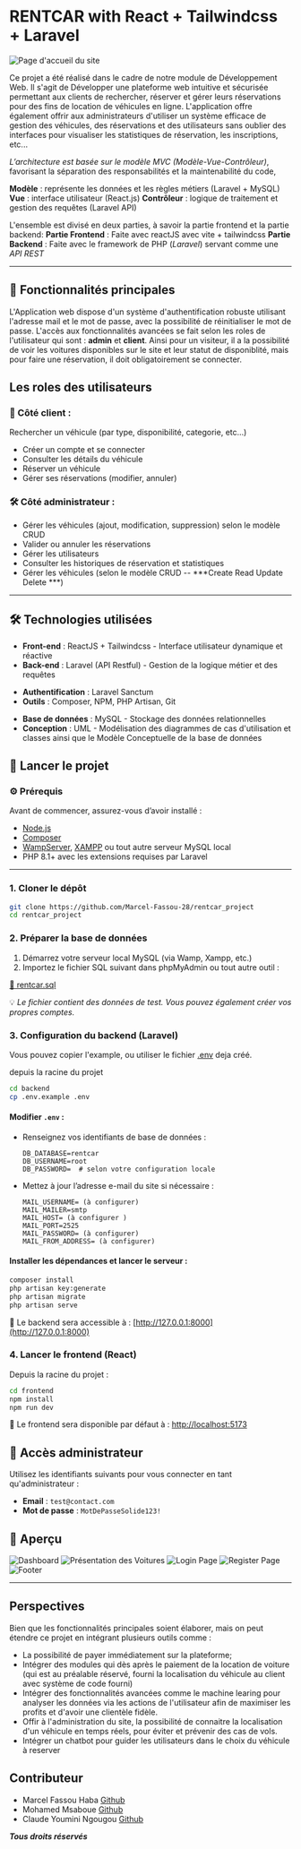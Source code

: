 # RENTCAR with React + Tailwindcss + Laravel
![Page d'accueil du site](ForReadme/home.png)

Ce projet a été réalisé dans le cadre de notre module de Développement Web.
Il s'agit de Développer une plateforme web intuitive et sécurisée permettant 
aux clients de rechercher, réserver et gérer leurs réservations pour des
fins de location de véhicules en ligne. 
L'application offre également offrir aux administrateurs d'utiliser un système efficace de gestion
des véhicules, des réservations et des utilisateurs sans oublier des interfaces pour 
visualiser les statistiques de réservation, les inscriptions, etc...

*L’architecture est basée sur le modèle MVC (Modèle-Vue-Contrôleur)*, 
favorisant la séparation des responsabilités et la maintenabilité du code, 

**Modèle** : représente les données et les règles métiers (Laravel + MySQL)
**Vue** : interface utilisateur (React.js)
**Contrôleur** : logique de traitement et gestion des requêtes (Laravel API)

L'ensemble est divisé en deux parties, à savoir la partie frontend et la partie backend:
**Partie Frontend** : Faite avec reactJS avec vite + tailwindcss
**Partie Backend** : Faite avec le framework de PHP (*Laravel*) servant comme une *API REST*

---

## 🧩 Fonctionnalités principales
L'Application web dispose d'un système d'authentification robuste utilisant l'adresse mail
et le mot de passe, avec la possibilité de réinitialiser le mot de passe.
L'accès aux fonctionnalités avancées se fait selon les roles de l'utilisateur qui sont :
**admin** et **client**. 
Ainsi pour un visiteur, il a la possibilité de voir les voitures disponibles sur le site 
et leur statut de disponiblité, mais pour faire une réservation, il doit obligatoirement
se connecter.

## Les roles des utilisateurs

### 👤 Côté client :
Rechercher un véhicule (par type, disponibilité, categorie, etc...)

+ Créer un compte et se connecter
+ Consulter les détails du véhicule
+ Réserver un véhicule
+ Gérer ses réservations (modifier, annuler)

### 🛠️ Côté administrateur :

+ Gérer les véhicules (ajout, modification, suppression) selon le modèle CRUD
+ Valider ou annuler les réservations
+ Gérer les utilisateurs
+ Consulter les historiques de réservation et statistiques
+ Gérer les véhicules (selon le modèle CRUD -- ***Create Read Update Delete ***)

---

## 🛠️ Technologies utilisées

+ **Front-end** : ReactJS + Tailwindcss - Interface utilisateur dynamique et réactive
+ **Back-end** : Laravel (API Restful) - Gestion de la logique métier et des requêtes
- **Authentification** : Laravel Sanctum
- **Outils** : Composer, NPM, PHP Artisan, Git
+ **Base de données** : MySQL - Stockage des données relationnelles
+ **Conception** : UML - Modélisation des diagrammes de cas d'utilisation et classes ainsi que le Modèle Conceptuelle de la base de données


## 🚀 Lancer le projet

### ⚙️ Prérequis

Avant de commencer, assurez-vous d’avoir installé :
- [Node.js](https://nodejs.org/)
- [Composer](https://getcomposer.org/)
- [WampServer](https://www.wampserver.com/), [XAMPP](https://www.apachefriends.org/fr/index.html) ou tout autre serveur MySQL local
- PHP 8.1+ avec les extensions requises par Laravel

---

### 1. Cloner le dépôt

```bash
git clone https://github.com/Marcel-Fassou-28/rentcar_project
cd rentcar_project
```

### 2. Préparer la base de données

1. Démarrez votre serveur local MySQL (via Wamp, Xampp, etc.)
2. Importez le fichier SQL suivant dans phpMyAdmin ou tout autre outil :

[📂 rentcar.sql](https://github.com/Marcel-Fassou-28/rentcar_project/blob/master/backend/database/rentcar.sql)

💡 *Le fichier contient des données de test. Vous pouvez également créer vos propres comptes.*

### 3. Configuration du backend (Laravel)
Vous pouvez copier l'example, ou utiliser le fichier [.env](https://github.com/Marcel-Fassou-28/rentcar_project/blob/master/backend/.env) deja créé.

depuis la racine du projet
```bash
cd backend
cp .env.example .env 
```

#### Modifier `.env` :
- Renseignez vos identifiants de base de données :
  ```dotenv
  DB_DATABASE=rentcar
  DB_USERNAME=root
  DB_PASSWORD=  # selon votre configuration locale
  ```

- Mettez à jour l’adresse e-mail du site si nécessaire :
  ```dotenv
  MAIL_USERNAME= (à configurer)
  MAIL_MAILER=smtp
  MAIL_HOST= (à configurer )
  MAIL_PORT=2525
  MAIL_PASSWORD= (à configurer)
  MAIL_FROM_ADDRESS= (à configurer)
  ```

#### Installer les dépendances et lancer le serveur :

```bash
composer install
php artisan key:generate
php artisan migrate
php artisan serve
```
📍 Le backend sera accessible à : [http://127.0.0.1:8000](http://127.0.0.1:8000)

### 4. Lancer le frontend (React)

Depuis la racine du projet :
```bash
cd frontend
npm install
npm run dev
```
📍 Le frontend sera disponible par défaut à : [http://localhost:5173](http://localhost:5173)

## 🔐 Accès administrateur

Utilisez les identifiants suivants pour vous connecter en tant qu'administrateur :
- **Email** : `test@contact.com`  
- **Mot de passe** : `MotDePasseSolide123!`

## 📸 Aperçu

![Dashboard](ForReadme/dashboard.png)
![Présentation des Voitures](ForReadme/voitures.png)
![Login Page](ForReadme/login.png)
![Register Page](ForReadme/register.png)
![Footer](ForReadme/footer.png)

---

## Perspectives
Bien que les fonctionnalités principales soient élaborer, mais on peut étendre ce projet en intégrant plusieurs
outils comme :

+ La possibilité de payer immédiatement sur la plateforme;
+ Intégrer des modules qui dès après le paiement de la location de voiture (qui est au préalable
    réservé, fourni la localisation du véhicule au client avec système de code fourni)
+ Intégrer des fonctionnalités avancées comme le machine learing pour analyser les données via 
    les actions de l'utilisateur afin de maximiser les profits et d'avoir une clientèle fidèle.
+ Offir à l'administration du site, la possibilité de connaitre la localisation d'un véhicule
    en temps réels, pour éviter et prévenir des cas de vols.
+ Intégrer un chatbot pour guider les utilisateurs dans le choix du véhicule à reserver

## Contributeur
+ Marcel Fassou Haba [Github](https://github.com/Marcel-Fassou-28)
+ Mohamed Msaboue [Github](https://github.com/momomsb)
+ Claude Youmini Ngougou [Github](https://github.com/NGONORMALIA)

***Tous droits réservés***